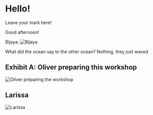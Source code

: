 # Hello!

Leave your mark here!

Good afternoon! 

Bijaya: ![Bijaya](https://www.pinterest.com/pin/299630181458924141/)

What did the ocean say to the other ocean? Nothing, they just waved
## Exhibit A: Oliver preparing this workshop
![Oliver preparing the workshop](https://media.giphy.com/media/unQ3IJU2RG7DO/giphy.gif)

## Larissa
![Larissa](https://media.giphy.com/media/xT8qBhrlNooHBYR9f2/giphy.gif)
